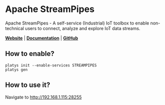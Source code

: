 # Apache StreamPipes

Apache StreamPipes - A self-service (Industrial) IoT toolbox to enable non-technical users to connect, analyze and explore IoT data streams. 

**[Website](https://streampipes.apache.org/)** | **[Documentation](https://streampipes.apache.org/docs/docs/user-guide-introduction.html)** | **[GitHub](https://github.com/apache/incubator-streampipes)**

## How to enable?

```
platys init --enable-services STREAMPIPES
platys gen
```

## How to use it?

Navigate to <http://192.168.1.115:28255>